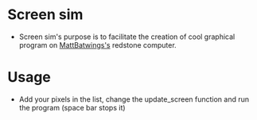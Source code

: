 # Screen sim

- Screen sim's purpose is to facilitate the creation of cool graphical program on [MattBatwings's](https://github.com/mattbatwings) redstone computer.

# Usage

- Add your pixels in the list, change the update_screen function and run the program (space bar stops it)

